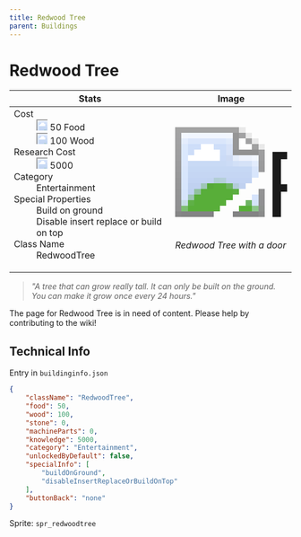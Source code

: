 ```yaml
---
title: Redwood Tree
parent: Buildings
---
```

# Redwood Tree

[//]: # (Pre-generated content)
<table><thead><tr><th>Stats</th><th>Image</th></tr></thead><tbody><tr><td><dl><dt>Cost</dt><dd><div class="resource-icon"><img style="object-position: -1009px -533px;" src="https://tfe2-wiki.github.io/assets/sprites.png"></div> 50 Food<br><div class="resource-icon"><img style="object-position: -637px -751px;" src="https://tfe2-wiki.github.io/assets/sprites.png"></div> 100 Wood</dd><dt>Research Cost</dt><dd><div class="resource-icon"><img style="object-position: -268px -522px;" src="https://tfe2-wiki.github.io/assets/sprites.png"></div> 5000</dd><dt>Category</dt><dd>Entertainment</dd><dt>Special Properties</dt><dd>Build on ground<br>Disable insert replace or build on top</dd><dt>Class Name</dt><dd>RedwoodTree</dd></dl></td><td><style>.building-image {width: 200px;height: 200px;overflow: hidden;position: relative;}.building-image img {image-rendering: pixelated;object-fit: none;transform: scale(10);transform-origin: left top;position: absolute;left: 0;top: 0;}.resource-image {width: 200px;height: 200px;overflow: hidden;position: relative;}.resource-image img {image-rendering: pixelated;object-fit: none;transform: scale(20);transform-origin: left top;position: absolute;left: 0;top: 0;}.building-icon {width: 20px;height: 20px;overflow: hidden;position: relative;display: inline-block;}.building-icon img {image-rendering: pixelated;object-fit: none;transform: scale(1);transform-origin: left top;position: absolute;left: 0;top: 0;}.resource-icon {width: 20px;height: 20px;overflow: hidden;position: relative;display: inline-block;}.resource-icon img {image-rendering: pixelated;object-fit: none;transform: scale(2);transform-origin: left top;position: absolute;left: 0;top: 0;}</style><div class="building-image"><img style="object-position: -312px -537px;" src="https://tfe2-wiki.github.io/assets/sprites.png" alt="Redwood Tree Back"><img style="object-position: -290px -537px;" src="https://tfe2-wiki.github.io/assets/sprites.png" alt="Redwood Tree"></div><i>Redwood Tree with a door</i></td></tr></tbody></table><blockquote><i>"A tree that can grow really tall. It can only be built on the ground. You can make it grow once every 24 hours."</i></blockquote>

The page for Redwood Tree is in need of content. Please help by contributing to the wiki!

## Technical Info
Entry in `buildinginfo.json`

```json
{
    "className": "RedwoodTree",
    "food": 50,
    "wood": 100,
    "stone": 0,
    "machineParts": 0,
    "knowledge": 5000,
    "category": "Entertainment",
    "unlockedByDefault": false,
    "specialInfo": [
        "buildOnGround",
        "disableInsertReplaceOrBuildOnTop"
    ],
    "buttonBack": "none"
}
```

Sprite: `spr_redwoodtree`

